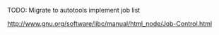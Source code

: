 TODO:
    Migrate to autotools
    implement job list

http://www.gnu.org/software/libc/manual/html_node/Job-Control.html
